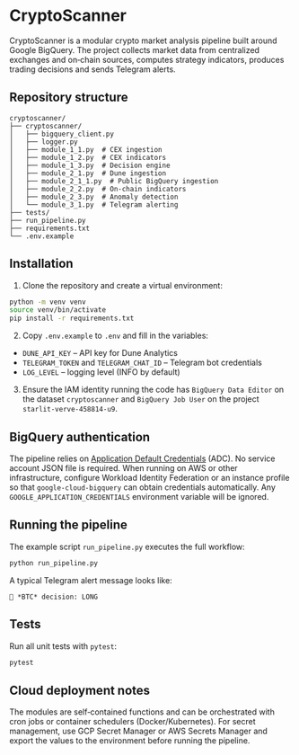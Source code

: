 # CryptoScanner

CryptoScanner is a modular crypto market analysis pipeline built around Google BigQuery. The project collects market data from centralized exchanges and on‑chain sources, computes strategy indicators, produces trading decisions and sends Telegram alerts.

## Repository structure

```
cryptoscanner/
├── cryptoscanner/
│   ├── bigquery_client.py
│   ├── logger.py
│   ├── module_1_1.py  # CEX ingestion
│   ├── module_1_2.py  # CEX indicators
│   ├── module_1_3.py  # Decision engine
│   ├── module_2_1.py  # Dune ingestion
│   ├── module_2_1_1.py  # Public BigQuery ingestion
│   ├── module_2_2.py  # On‑chain indicators
│   ├── module_2_3.py  # Anomaly detection
│   └── module_3_1.py  # Telegram alerting
├── tests/
├── run_pipeline.py
├── requirements.txt
└── .env.example
```

## Installation

1. Clone the repository and create a virtual environment:

```bash
python -m venv venv
source venv/bin/activate
pip install -r requirements.txt
```

2. Copy `.env.example` to `.env` and fill in the variables:

- `DUNE_API_KEY` – API key for Dune Analytics
- `TELEGRAM_TOKEN` and `TELEGRAM_CHAT_ID` – Telegram bot credentials
- `LOG_LEVEL` – logging level (INFO by default)

3. Ensure the IAM identity running the code has `BigQuery Data Editor` on the
   dataset `cryptoscanner` and `BigQuery Job User` on the project
   `starlit-verve-458814-u9`.

## BigQuery authentication

The pipeline relies on [Application Default Credentials](https://cloud.google.com/docs/authentication/production#automatically) (ADC).
No service account JSON file is required. When running on AWS or other
infrastructure, configure Workload Identity Federation or an instance profile so
that `google-cloud-bigquery` can obtain credentials automatically. Any
`GOOGLE_APPLICATION_CREDENTIALS` environment variable will be ignored.

## Running the pipeline

The example script `run_pipeline.py` executes the full workflow:

```bash
python run_pipeline.py
```

A typical Telegram alert message looks like:

```
🚀 *BTC* decision: LONG
```

## Tests

Run all unit tests with `pytest`:

```bash
pytest
```

## Cloud deployment notes

The modules are self‑contained functions and can be orchestrated with cron jobs or container schedulers (Docker/Kubernetes). For secret management, use GCP Secret Manager or AWS Secrets Manager and export the values to the environment before running the pipeline.
